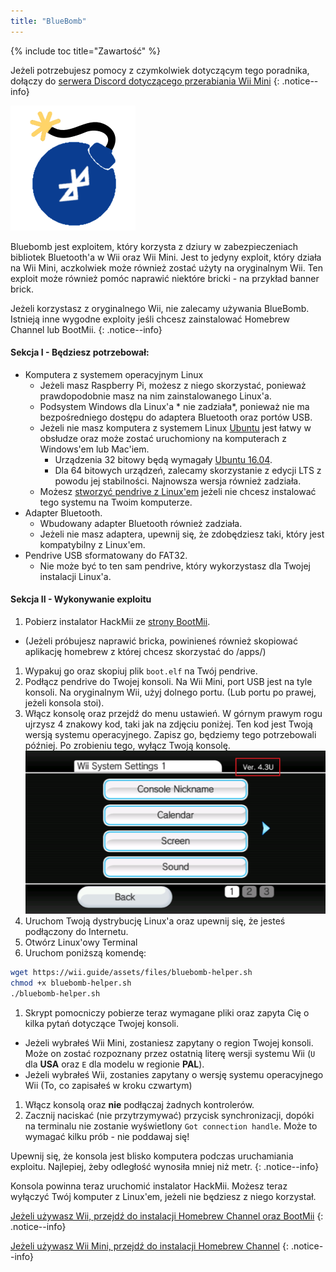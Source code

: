 ```yaml
---
title: "BlueBomb"
---
```


{% include toc title="Zawartość" %}

Jeżeli potrzebujesz pomocy z czymkolwiek dotyczącym tego poradnika, dołączy do [serwera Discord dotyczącego przerabiania Wii Mini](https://discord.gg/6ryxnkS)
{: .notice--info}

![BlueBomb](/images/bluebomb.png)

Bluebomb jest exploitem, który korzysta z dziury w zabezpieczeniach bibliotek Bluetooth'a w Wii oraz Wii Mini. Jest to jedyny exploit, który działa na Wii Mini, aczkolwiek może również zostać użyty na oryginalnym Wii. Ten exploit może również pomóc naprawić niektóre bricki - na przykład banner brick.

Jeżeli korzystasz z oryginalnego Wii, nie zalecamy używania BlueBomb. Istnieją inne wygodne exploity jeśli chcesz zainstalować Homebrew Channel lub BootMii.
{: .notice--info}

#### Sekcja I - Będziesz potrzebował:
- Komputera z systemem operacyjnym Linux
  - Jeżeli masz Raspberry Pi, możesz z niego skorzystać, ponieważ prawdopodobnie masz na nim zainstalowanego Linux'a.
  - Podsystem Windows dla Linux'a * nie zadziała*, ponieważ nie ma bezpośredniego dostępu do adaptera Bluetooth oraz portów USB.
  - Jeżeli nie masz komputera z systemem Linux [Ubuntu](https://ubuntu.com/download/desktop) jest łatwy w obsłudze oraz może zostać uruchomiony na komputerach z Windows'em lub Mac'iem.
    - Urządzenia 32 bitowy będą wymagały [Ubuntu 16.04](http://releases.ubuntu.com/16.04/).
    - Dla 64 bitowych urządzeń, zalecamy skorzystanie z edycji LTS z powodu jej stabilności. Najnowsza wersja również zadziała.
  - Możesz [stworzyć pendrive z Linux'em](https://ubuntu.com/tutorials/tutorial-create-a-usb-stick-on-windows#1-overview) jeżeli nie chcesz instalować tego systemu na Twoim komputerze.
- Adapter Bluetooth.
  - Wbudowany adapter Bluetooth również zadziała.
  - Jeżeli nie masz adaptera, upewnij się, że zdobędziesz taki, który jest kompatybilny z Linux'em.
- Pendrive USB sformatowany do FAT32.
  - Nie może być to ten sam pendrive, który wykorzystasz dla Twojej instalacji Linux'a.

#### Sekcja II - Wykonywanie exploitu
1. Pobierz instalator HackMii ze [strony BootMii](https://bootmii.org/download/).
- (Jeżeli próbujesz naprawić bricka, powinieneś również skopiować aplikację homebrew z której chcesz skorzystać do /apps/)
1. Wypakuj go oraz skopiuj plik `boot.elf` na Twój pendrive.
1. Podłącz pendrive do Twojej konsoli. Na Wii Mini, port USB jest na tyle konsoli. Na oryginalnym Wii, użyj dolnego portu. (Lub portu po prawej, jeżeli konsola stoi).
1. Włącz konsolę oraz przejdź do menu ustawień. W górnym prawym rogu ujrzysz 4 znakowy kod, taki jak na zdjęciu poniżej. Ten kod jest Twoją wersją systemu operacyjnego. Zapisz go, będziemy tego potrzebowali później. Po zrobieniu tego, wyłącz Twoją konsolę. ![Wersja System Menu](/images/Wii/SystemMenuVersion.png)
1. Uruchom Twoją dystrybucję Linux'a oraz upewnij się, że jesteś podłączony do Internetu.
1. Otwórz Linux'owy Terminal
1. Uruchom poniższą komendę:
```bash
wget https://wii.guide/assets/files/bluebomb-helper.sh
chmod +x bluebomb-helper.sh
./bluebomb-helper.sh
```
1. Skrypt pomocniczy pobierze teraz wymagane pliki oraz zapyta Cię o kilka pytań dotyczące Twojej konsoli.
  - Jeżeli wybrałeś Wii Mini, zostaniesz zapytany o region Twojej konsoli. Może on zostać rozpoznany przez ostatnią literę wersji systemu Wii (`U` dla **USA** oraz `E` dla modelu w regionie **PAL**).
  - Jeżeli wybrałeś Wii, zostanies zapytany o wersję systemu operacyjnego Wii (To, co zapisałeś w kroku czwartym)
1. Włącz konsolą oraz **nie** podłączaj żadnych kontrolerów.
1. Zacznij naciskać (nie przytrzymywać) przycisk synchronizacji, dopóki na terminalu nie zostanie wyświetlony `Got connection handle`. Może to wymagać kilku prób - nie poddawaj się!

Upewnij się, że konsola jest blisko komputera podczas uruchamiania exploitu. Najlepiej, żeby odległość wynosiła mniej niż metr.
{: .notice--info}

Konsola powinna teraz uruchomić instalator HackMii. Możesz teraz wyłączyć Twój komputer z Linux'em, jeżeli nie będziesz z niego korzystał.

[Jeżeli używasz Wii, przejdź do instalacji Homebrew Channel oraz BootMii](hbc)
{: .notice--info}

[Jeżeli używasz Wii Mini, przejdź do instalacji Homebrew Channel](hbc-mini)
{: .notice--info}
